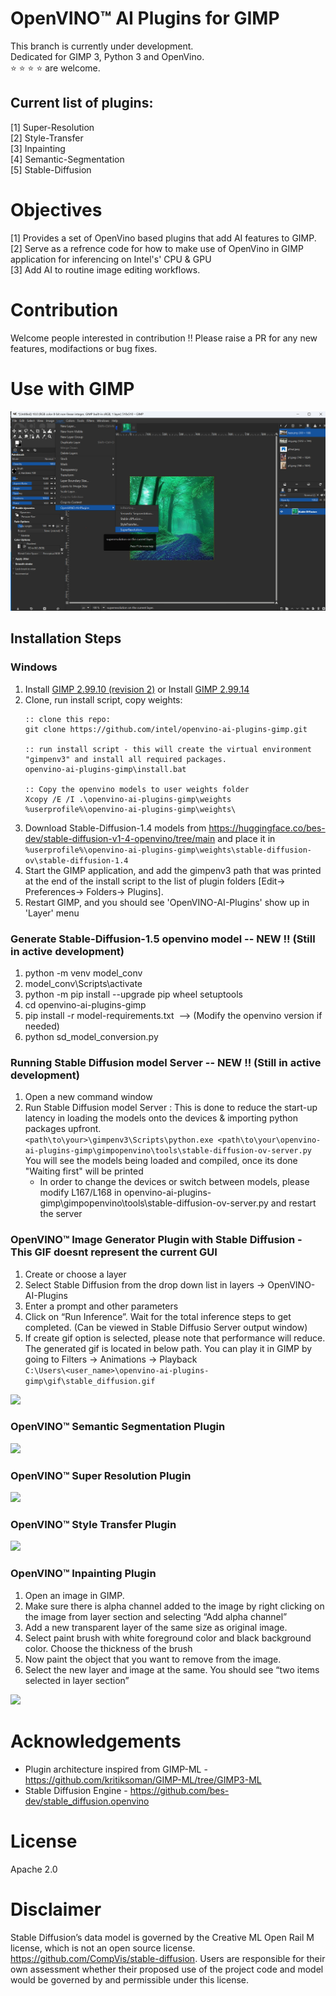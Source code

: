 

# OpenVINO™ AI Plugins for GIMP

This branch is currently under development. <br>Dedicated for GIMP 3, Python 3 and OpenVino.<br> :star: :star: :star: :star: are welcome.<br>

## Current list of plugins:
[1] Super-Resolution <br>
[2] Style-Transfer <br>
[3] Inpainting <br>
[4] Semantic-Segmentation <br>
[5] Stable-Diffusion <br>

# Objectives
[1] Provides a set of OpenVino based plugins that add AI features to GIMP. <br>
[2] Serve as a refrence code for how to make use of OpenVino in GIMP application for inferencing on Intel's' CPU & GPU  <br>
[3] Add AI to routine image editing workflows. <br>

# Contribution 
Welcome people interested in contribution !! 
Please raise a PR for any new features, modifactions or bug fixes. 

# Use with GIMP
![gimp-screenshot](gimp-screenshot.PNG)

## Installation Steps

### Windows
1. Install [GIMP 2.99.10 (revision 2)](https://download.gimp.org/gimp/v2.99/windows/gimp-2.99.10-setup-2.exe) or Install [GIMP 2.99.14](https://download.gimp.org/gimp/v2.99/windows/gimp-2.99.14-setup.exe) <br>
2. Clone, run install script, copy weights:
   ```
   :: clone this repo:
   git clone https://github.com/intel/openvino-ai-plugins-gimp.git
   
   :: run install script - this will create the virtual environment "gimpenv3" and install all required packages.
   openvino-ai-plugins-gimp\install.bat
   
   :: Copy the openvino models to user weights folder
   Xcopy /E /I .\openvino-ai-plugins-gimp\weights %userprofile%\openvino-ai-plugins-gimp\weights\
   ```
4. Download Stable-Diffusion-1.4 models from https://huggingface.co/bes-dev/stable-diffusion-v1-4-openvino/tree/main and place it in <br> 
```%userprofile%\openvino-ai-plugins-gimp\weights\stable-diffusion-ov\stable-diffusion-1.4``` <br>
5. Start the GIMP application, and add the gimpenv3 path that was printed at the end of the install script to the list of plugin folders [Edit-> Preferences-> Folders-> Plugins]. <br>
6. Restart GIMP, and you should see 'OpenVINO-AI-Plugins' show up in 'Layer' menu <br>

### Generate Stable-Diffusion-1.5 openvino model -- NEW !! (Still in active development)
1. python -m venv model_conv <br>
2. model_conv\Scripts\activate <br>
3. python -m pip install --upgrade pip wheel setuptools <br>
4. cd openvino-ai-plugins-gimp
5. pip install -r model-requirements.txt  --> (Modify the openvino version if needed) <br>
6. python sd_model_conversion.py <br>

### Running Stable Diffusion model Server -- NEW !! (Still in active development)
1. Open a new command window  <br>
2. Run Stable Diffusion model Server : This is done to reduce the start-up latency in loading the models onto the devices & importing python packages upfront. <br>
   ```<path\to\your>\gimpenv3\Scripts\python.exe <path\to\your\openvino-ai-plugins-gimp\gimpopenvino\tools\stable-diffusion-ov-server.py``` <br>
   You will see the models being loaded and compiled, once its done "Waiting first" will be printed <br>
   - In order to change the devices or switch between models, please modify L167/L168 in openvino-ai-plugins-gimp\gimpopenvino\tools\stable-diffusion-ov-server.py and restart the server <br>

### OpenVINO™ Image Generator Plugin with Stable Diffusion - This GIF doesnt represent the current GUI
1. Create or choose a layer  <br>
2. Select Stable Diffusion from the drop down list in layers -> OpenVINO-AI-Plugins <br>
3. Enter a prompt and other parameters <br>
4. Click on “Run Inference”. Wait for the total inference steps to get completed. (Can be viewed in Stable Diffusio Server output window) <br>
6. If create gif option is selected, please note that performance will reduce. The generated gif is located in below path. You can play it in GIMP by going to Filters -> Animations -> Playback <br>
```C:\Users\<user_name>\openvino-ai-plugins-gimp\gif\stable_diffusion.gif``` <br>

![](gifs/stable-diffusion.webp)


### OpenVINO™ Semantic Segmentation Plugin
![](gifs/semantic-segmentation.webp)

### OpenVINO™ Super Resolution Plugin 
![](gifs/super-res.webp)

### OpenVINO™ Style Transfer Plugin
![](gifs/style-transfer.webp)

### OpenVINO™ Inpainting Plugin 
1. Open an image in GIMP. <br>
2. Make sure there is alpha channel added to the image by right clicking on the image from layer section and selecting “Add alpha channel” <br>
3. Add a new transparent layer of the same size as original image. <br>
4. Select paint brush with white foreground color and black background color. Choose the thickness of the brush <br>
10. Now paint the object that you want to remove from the image. <br>
11. Select the new layer and image at the same. You should see “two items selected in layer section” <br>


![](gifs/inpainting.webp)





# Acknowledgements
* Plugin architecture inspired from GIMP-ML - https://github.com/kritiksoman/GIMP-ML/tree/GIMP3-ML
* Stable Diffusion Engine - https://github.com/bes-dev/stable_diffusion.openvino



# License
Apache 2.0


# Disclaimer
Stable Diffusion’s data model is governed by the Creative ML Open Rail M license, which is not an open source license.
https://github.com/CompVis/stable-diffusion. Users are responsible for their own assessment whether their proposed use of the project code and model would be governed by and permissible under this license.

